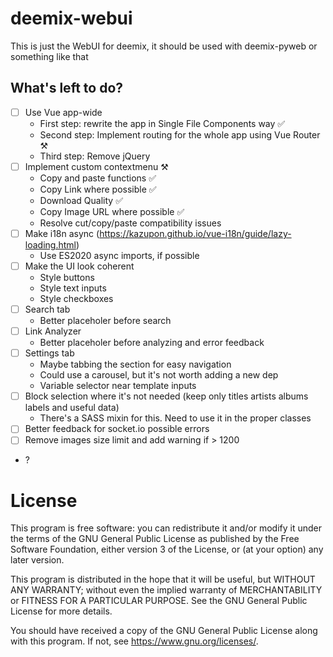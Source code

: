 # deemix-webui

This is just the WebUI for deemix, it should be used with deemix-pyweb or something like that

## What's left to do?

- [ ] Use Vue app-wide
  - First step: rewrite the app in Single File Components way ✅
  - Second step: Implement routing for the whole app using Vue Router ⚒
  - Third step: Remove jQuery
- [ ] Implement custom contextmenu ⚒
  - Copy and paste functions ✅
  - Copy Link where possible ✅
  - Download Quality ✅
  - Copy Image URL where possible ✅
  - Resolve cut/copy/paste compatibility issues
- [ ] Make i18n async (https://kazupon.github.io/vue-i18n/guide/lazy-loading.html)
  - Use ES2020 async imports, if possible
- [ ] Make the UI look coherent
  - Style buttons
  - Style text inputs
  - Style checkboxes
- [ ] Search tab
	- Better placeholer before search
- [ ] Link Analyzer
	- Better placeholer before analyzing and error feedback
- [ ] Settings tab
	- Maybe tabbing the section for easy navigation
	- Could use a carousel, but it's not worth adding a new dep
  - Variable selector near template inputs
- [ ] Block selection where it's not needed (keep only titles artists albums labels and useful data)
  - There's a SASS mixin for this. Need to use it in the proper classes
- [ ] Better feedback for socket.io possible errors
- [ ] Remove images size limit and add warning if > 1200
- ?

# License

This program is free software: you can redistribute it and/or modify
it under the terms of the GNU General Public License as published by
the Free Software Foundation, either version 3 of the License, or
(at your option) any later version.

This program is distributed in the hope that it will be useful,
but WITHOUT ANY WARRANTY; without even the implied warranty of
MERCHANTABILITY or FITNESS FOR A PARTICULAR PURPOSE.  See the
GNU General Public License for more details.

You should have received a copy of the GNU General Public License
along with this program.  If not, see <https://www.gnu.org/licenses/>.
